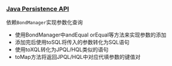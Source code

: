 ### [Java Persistence API](https://github.com/superwuxin/tommy-test/tree/master/src/main/java/org/moon/tomee/jpa#java-persistence-api)

依赖`BondManager`实现参数化查询
<ul>
<li>使用BondManager中andEqual orEqual等方法来实现参数的添加
<li>添加完后使用toSQL将传入的参数转化为SQL语句
<li>使用toXQL转化为JPQL/HQL类似的语句
<li>toMap方法将返回JPQL/HQL中对应代填参数的键值对
</ul>
